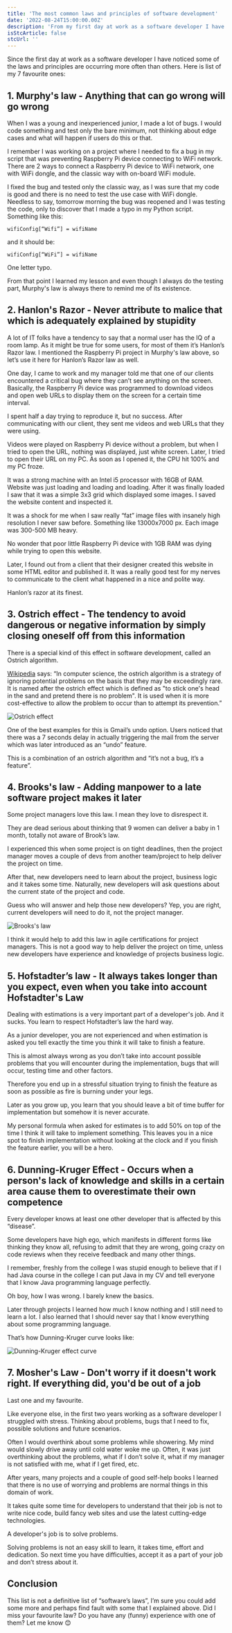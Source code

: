 ```yaml
---
title: 'The most common laws and principles of software development'
date: '2022-08-24T15:00:00.00Z'
description: 'From my first day at work as a software developer I have noticed...'
isStcArticle: false
stcUrl: ''
---
```


Since the first day at work as a software developer I have noticed some of the laws and principles are occurring more often than others. Here is list of my 7 favourite ones:

## 1. Murphy's law - Anything that can go wrong will go wrong

When I was a young and inexperienced junior, I made a lot of bugs. I would code something and test only the bare minimum, not thinking about edge cases and what will happen if users do this or that.

I remember I was working on a project where I needed to fix a bug in my script that was preventing Raspberry Pi device connecting to WiFi network. There are 2 ways to connect a Raspberry Pi device to WiFi network, one with WiFi dongle, and the classic way with on-board WiFi module.

I fixed the bug and tested only the classic way, as I was sure that my code is good and there is no need to test the use case with WiFi dongle.
Needless to say, tomorrow morning the bug was reopened and I was testing the code, only to discover that I made a typo in my Python script. Something like this:

```
wifiConfig[“Wifi”] = wifiName
```

and it should be:

```
wifiConfig[“WiFi”] = wifiName
```

One letter typo. 

From that point I learned my lesson and even though I always do the testing part, Murphy's law is always there to remind me of its existence.

## 2. Hanlon's Razor - Never attribute to malice that which is adequately explained by stupidity

A lot of IT folks have a tendency to say that a normal user has the IQ of a room lamp. As it might be true for some users, for most of them it’s Hanlon’s Razor law. I mentioned the Raspberry Pi project in Murphy's law above, so let’s use it here for Hanlon’s Razor law as well.  

One day, I came to work and my manager told me that one of our clients encountered a critical bug where they can’t see anything on the screen. Basically, the Raspberry Pi device was programmed to download videos and open web URLs to display them on the screen for a certain time interval.

I spent half a day trying to reproduce it, but no success. After communicating with our client, they sent me videos and web URLs that they were using.

Videos were played on Raspberry Pi device without a problem, but when I tried to open the URL, nothing was displayed, just white screen. Later, I tried to open their URL on my PC. As soon as I opened it, the CPU hit 100% and my PC froze. 

It was a strong machine with an Intel i5 processor with 16GB of RAM. Website was just loading and loading and loading. After it was finally loaded I saw that it was a simple 3x3 grid which displayed some images. I saved the website content and inspected it. 

It was a shock for me when I saw really “fat” image files with insanely high resolution I never saw before. Something like 13000x7000 px. Each image was 300-500 MB heavy.

No wonder that poor little Raspberry Pi device with 1GB RAM was dying while trying to open this website.

Later, I found out from a client that their designer created this website in some HTML editor and published it. It was a really good test for my nerves to communicate to the client what happened in a nice and polite way. 

Hanlon’s razor at its finest. 


## 3. Ostrich effect - The tendency to avoid dangerous or negative information by simply closing oneself off from this information

There is a special kind of this effect in software development, called an Ostrich algorithm. 

[Wikipedia](https://en.wikipedia.org/wiki/Ostrich_algorithm) says: “In computer science, the ostrich algorithm is a strategy of ignoring potential problems on the basis that they may be exceedingly rare. It is named after the ostrich effect which is defined as "to stick one's head in the sand and pretend there is no problem". It is used when it is more cost-effective to allow the problem to occur than to attempt its prevention.”

![Ostrich effect](./ostrich-effect.jpg)

One of the best examples for this is Gmail’s undo option. Users noticed that there was a 7 seconds delay in actually triggering the mail from the server which was later introduced as an “undo” feature.

This is a combination of an ostrich algorithm and “it’s not a bug, it’s a feature”. 

## 4. Brooks's law - Adding manpower to a late software project makes it later

Some project managers love this law. I mean they love to disrespect it. 

They are dead serious about thinking that 9 women can deliver a baby in 1 month, totally not aware of Brook’s law. 

I experienced this when some project is on tight deadlines, then the project manager moves a couple of devs from another team/project to help deliver the project on time. 

After that, new developers need to learn about the project, business logic and it takes some time. Naturally, new developers will ask questions about the current state of the project and code. 

Guess who will answer and help those new developers? Yep, you are right, current developers will need to do it, not the project manager.

![Brooks's law](./brooks-law.jpg)

I think it would help to add this law in agile certifications for project managers. This is not a good way to help deliver the project on time, unless new developers have experience and knowledge of projects business logic.

## 5. Hofstadter’s law - It always takes longer than you expect, even when you take into account Hofstadter's Law

Dealing with estimations is a very important part of a developer's job. And it sucks. You learn to respect Hofstadter’s law the hard way. 

As a junior developer, you are not experienced and when estimation is asked you tell exactly the time you think it will take to finish a feature.

This is almost always wrong as you don’t take into account possible problems that you will encounter during the implementation, bugs that will occur, testing time and other factors. 

Therefore you end up in a stressful situation trying to finish the feature as soon as possible as fire is burning under your legs.

Later as you grow up, you learn that you should leave a bit of time buffer for implementation but somehow  it is never accurate.

My personal formula when asked for estimates is to add 50% on top of the time I think it will take to implement something. This leaves you in a nice spot to finish implementation without looking at the clock and if you finish the feature earlier, you will be a hero.

## 6. Dunning-Kruger Effect - Occurs when a person's lack of knowledge and skills in a certain area cause them to overestimate their own competence

Every developer knows at least one other developer that is affected by this “disease”. 

Some developers have high ego, which manifests in different forms like thinking they know all, refusing to admit that they are wrong, going crazy on code reviews when they receive feedback and many other things.

I remember, freshly from the college I was stupid enough to believe that if I had Java course in the college I can put Java in my CV and tell everyone that I know Java programming language perfectly. 

Oh boy, how I was wrong. I barely knew the basics.

Later through projects I learned how much I know nothing and I still need to learn a lot. I also learned that I should never say that I know everything about some programming language.

That’s how Dunning-Kruger curve looks like:

![Dunning-Kruger effect curve](./dunning-kruger-effect-curve.jpg)

## 7. Mosher's Law - Don't worry if it doesn't work right. If everything did, you'd be out of a job

Last one and my favourite. 

Like everyone else, in the first two years working as a software developer I struggled with stress. Thinking about problems, bugs that I need to fix, possible solutions and future scenarios. 

Often I would overthink about some problems while showering. My mind would slowly drive away until cold water woke me up. Often, it was just overthinking about the problems, what if I don’t solve it, what if my manager is not satisfied with me, what if I get fired, etc.

After years, many projects and a couple of good self-help books I learned that there is no use of worrying and problems are normal things in this domain of work. 

It takes quite some time for developers to understand that their job is not to write nice code, build fancy web sites and use the latest cutting-edge technologies. 

A developer's job is to solve problems. 

Solving problems is not an easy skill to learn, it takes time, effort and dedication. So next time you have difficulties, accept it as a part of your job and don’t stress about it.

## Conclusion

This list is not a definitive list of “software’s laws”, I’m sure you could add some more and perhaps find fault with some that I explained above. Did I miss your favourite law? Do you have any (funny) experience with one of them? Let me know 😊